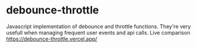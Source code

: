 # debounce-throttle
Javascript implementation of debounce and throttle functions. They're very usefull when managing frequent user events and api calls.
Live comparison <a href="https://debounce-throttle.vercel.app/" target="_blank">https://debounce-throttle.vercel.app/</a>
